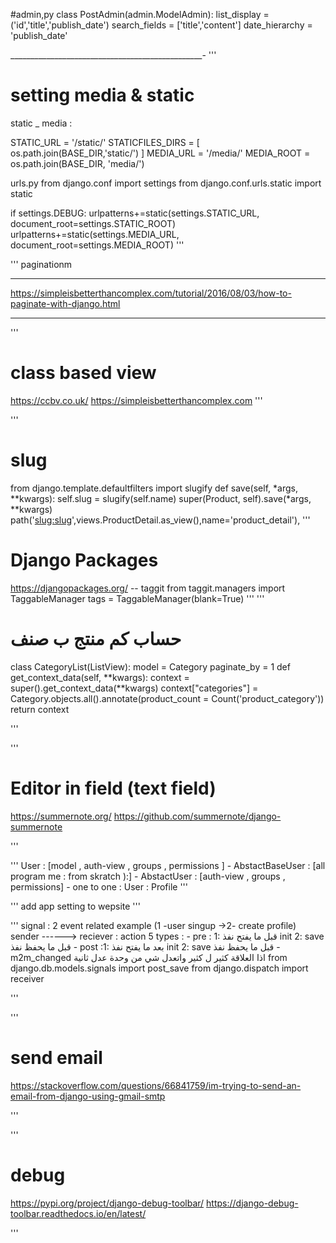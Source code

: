 #admin,py
class PostAdmin(admin.ModelAdmin):
    list_display  = ('id','title','publish_date')
    search_fields = ['title','content']
    date_hierarchy = 'publish_date'

________________________________________________-
'''
# setting media & static
static _ media :

STATIC_URL = '/static/'
STATICFILES_DIRS = [
    os.path.join(BASE_DIR,'static/')
]
MEDIA_URL = '/media/'
MEDIA_ROOT = os.path.join(BASE_DIR, 'media/')


urls.py
from django.conf import settings
from django.conf.urls.static import static


if settings.DEBUG:
    urlpatterns+=static(settings.STATIC_URL, document_root=settings.STATIC_ROOT)
    urlpatterns+=static(settings.MEDIA_URL, document_root=settings.MEDIA_ROOT)
'''

'''
paginationm
_ _  _  _ _ 
https://simpleisbetterthancomplex.com/tutorial/2016/08/03/how-to-paginate-with-django.html

----------
'''
# class based view
https://ccbv.co.uk/
https://simpleisbetterthancomplex.com
'''


'''
# slug
from django.template.defaultfilters import slugify
def save(self, *args, **kwargs):
       self.slug = slugify(self.name)
       super(Product, self).save(*args, **kwargs)
 path('<slug:slug>',views.ProductDetail.as_view(),name='product_detail'),
'''
# Django Packages
https://djangopackages.org/
 -- taggit
 from taggit.managers import TaggableManager
tags = TaggableManager(blank=True)
'''
'''
# حساب كم منتج ب صنف
class CategoryList(ListView):
    model = Category
    paginate_by = 1
    def get_context_data(self, **kwargs):
        context = super().get_context_data(**kwargs)
        context["categories"] = Category.objects.all().annotate(product_count = Count('product_category'))
        return context
    
'''

'''
# Editor in field (text field)
https://summernote.org/
https://github.com/summernote/django-summernote

'''

'''
 User : [model , auth-view , groups , permissions ]
    - AbstactBaseUser : [all program me : from skratch ):]
    - AbstactUser :  [auth-view , groups , permissions]
    - one to one : User : Profile
'''

'''
add app setting to wepsite
'''

'''
signal : 2 event related example (1 -user singup ->2- create profile)
sender ------> reciever : action
    5 types :
       - pre : 1: قبل ما يفتح نفذ init 2: save قبل ما يحفظ نفذ
       - post :1: بعد ما يفتح نفذ  init 2: save  قبل ما يحفظ نفذ
       - m2m_changed اذا العلاقة كثير ل كثير واتعدل شي من وحدة عدل ثانية
from django.db.models.signals import post_save
from django.dispatch import receiver

'''

'''
# send email
https://stackoverflow.com/questions/66841759/im-trying-to-send-an-email-from-django-using-gmail-smtp

'''

'''
# debug
https://pypi.org/project/django-debug-toolbar/
https://django-debug-toolbar.readthedocs.io/en/latest/

'''